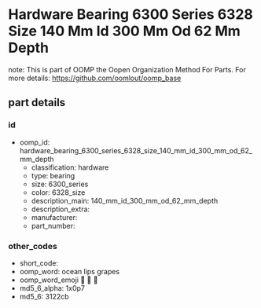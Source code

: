 # Hardware Bearing 6300 Series 6328 Size 140 Mm Id 300 Mm Od 62 Mm Depth  

note: This is part of OOMP the Oopen Organization Method For Parts. For more details: https://github.com/oomlout/oomp_base

##  part details





### id
* oomp_id: hardware_bearing_6300_series_6328_size_140_mm_id_300_mm_od_62_mm_depth
  * classification: hardware
  * type: bearing
  * size: 6300_series
  * color: 6328_size
  * description_main: 140_mm_id_300_mm_od_62_mm_depth
  * description_extra: 
  * manufacturer: 
  * part_number: 

### other_codes
* short_code: 
* oomp_word: ocean lips grapes
* oomp_word_emoji :ocean: :lips: :grapes:
* md5_6_alpha: 1x0p7
* md5_6: 3122cb